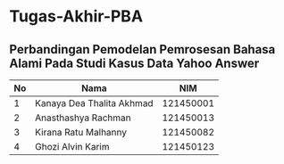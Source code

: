 # Tugas-Akhir-PBA
## Perbandingan Pemodelan Pemrosesan Bahasa Alami Pada Studi Kasus Data Yahoo Answer

| No | Nama               | NIM      |
|----|--------------------|----------|
| 1  | Kanaya Dea Thalita Akhmad | 121450001 |
| 2  | Anasthashya Rachman      | 121450013 |
| 3  | Kirana Ratu Malhanny     | 121450082 |
| 4  | Ghozi Alvin Karim       | 121450123 |
